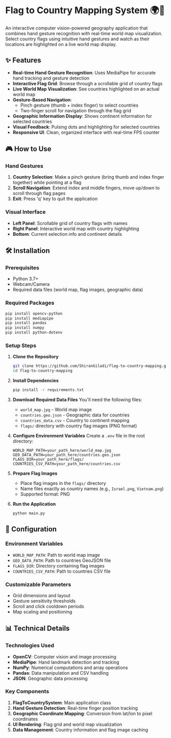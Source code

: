 # Flag to Country Mapping System 🌍🏁

An interactive computer vision-powered geography application that combines hand gesture recognition with real-time world map visualization. Select country flags using intuitive hand gestures and watch as their locations are highlighted on a live world map display.

## ✨ Features

- **Real-time Hand Gesture Recognition**: Uses MediaPipe for accurate hand tracking and gesture detection
- **Interactive Flag Grid**: Browse through a scrollable grid of country flags
- **Live World Map Visualization**: See countries highlighted on an actual world map
- **Gesture-Based Navigation**: 
  - Pinch gesture (thumb + index finger) to select countries
  - Two-finger scroll for navigation through the flag grid
- **Geographic Information Display**: Shows continent information for selected countries
- **Visual Feedback**: Pulsing dots and highlighting for selected countries
- **Responsive UI**: Clean, organized interface with real-time FPS counter

## 🎮 How to Use

### Hand Gestures
1. **Country Selection**: Make a pinch gesture (bring thumb and index finger together) while pointing at a flag
2. **Scroll Navigation**: Extend index and middle fingers, move up/down to scroll through flag pages
3. **Exit**: Press 'q' key to quit the application

### Visual Interface
- **Left Panel**: Scrollable grid of country flags with names
- **Right Panel**: Interactive world map with country highlighting
- **Bottom**: Current selection info and continent details

## 🛠️ Installation

### Prerequisites
- Python 3.7+
- Webcam/Camera
- Required data files (world map, flag images, geographic data)

### Required Packages
```bash
pip install opencv-python
pip install mediapipe
pip install pandas
pip install numpy
pip install python-dotenv
```

### Setup Steps

1. **Clone the Repository**
   ```bash
   git clone https://github.com/ShiranGiladi/flag-to-country-mapping.git
   cd flag-to-country-mapping
   ```

2. **Install Dependencies**
   ```bash
   pip install -r requirements.txt
   ```

3. **Download Required Data Files**
   You'll need the following files:
   - `world_map.jpg` - World map image
   - `countries.geo.json` - Geographic data for countries
   - `countries_data.csv` - Country to continent mapping
   - `flags/` directory with country flag images (PNG format)

4. **Configure Environment Variables**
   Create a `.env` file in the root directory:
   ```env
   WORLD_MAP_PATH=your_path_here/world_map.jpg
   GEO_DATA_PATH=your_path_here/countries.geo.json
   FLAGS_DIR=your_path_here/flags/
   COUNTRIES_CSV_PATH=your_path_here/countries.csv
   ```

5. **Prepare Flag Images**
   - Place flag images in the `flags/` directory
   - Name files exactly as country names (e.g., `Israel.png`, `Vietnam.png`)
   - Supported format: PNG

6. **Run the Application**
   ```bash
   python main.py
   ```

## 🔧 Configuration

### Environment Variables
- `WORLD_MAP_PATH`: Path to world map image
- `GEO_DATA_PATH`: Path to countries GeoJSON file
- `FLAGS_DIR`: Directory containing flag images
- `COUNTRIES_CSV_PATH`: Path to countries CSV file

### Customizable Parameters
- Grid dimensions and layout
- Gesture sensitivity thresholds
- Scroll and click cooldown periods
- Map scaling and positioning

## 📊 Technical Details

### Technologies Used
- **OpenCV**: Computer vision and image processing
- **MediaPipe**: Hand landmark detection and tracking
- **NumPy**: Numerical computations and array operations
- **Pandas**: Data manipulation and CSV handling
- **JSON**: Geographic data processing

### Key Components
1. **FlagToCountrySystem**: Main application class
2. **Hand Gesture Detection**: Real-time finger position tracking
3. **Geographic Coordinate Mapping**: Conversion from lat/lon to pixel coordinates
4. **UI Rendering**: Flag grid and world map visualization
5. **Data Management**: Country information and flag image caching
